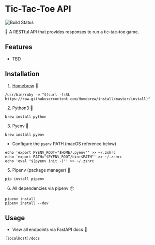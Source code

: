 # Tic-Tac-Toe API

![Build Status](https://github.com/yuyi365/tic_tac_toe_api/actions/workflows/build.yml/badge.svg)

👾 A RESTful API that provides responses to run a tic-tac-toe game.

## Features
- TBD

## Installation

1. [Homebrew](https://brew.sh/) 🍺
```
/usr/bin/ruby -e "$(curl -fsSL https://raw.githubusercontent.com/Homebrew/install/master/install)"
```

2. Python3 🐍
```
brew install python
```

3. Pyenv 🐍
```
brew install pyenv
```
- Configure the ```pyenv``` PATH (macOS reference below)
```
echo 'export PYENV_ROOT="$HOME/.pyenv"' >> ~/.zshrc
echo 'export PATH="$PYENV_ROOT/bin:$PATH"' >> ~/.zshrc
echo 'eval "$(pyenv init -)"' >> ~/.zshrc
```

5. Pipenv (package manager) 🐍
```
pip install pipenv
```

6. All dependencies via pipenv 📦
```
pipenv install
pipenv install --dev
```

## Usage
- View all endpoints via FastAPI docs 📝
```
[localhost]/docs
```

